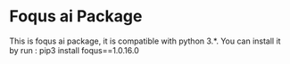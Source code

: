 # Foqus ai Package

This is foqus ai package, it is compatible with python 3.*.
You can install it by run :
pip3 install foqus==1.0.16.0
